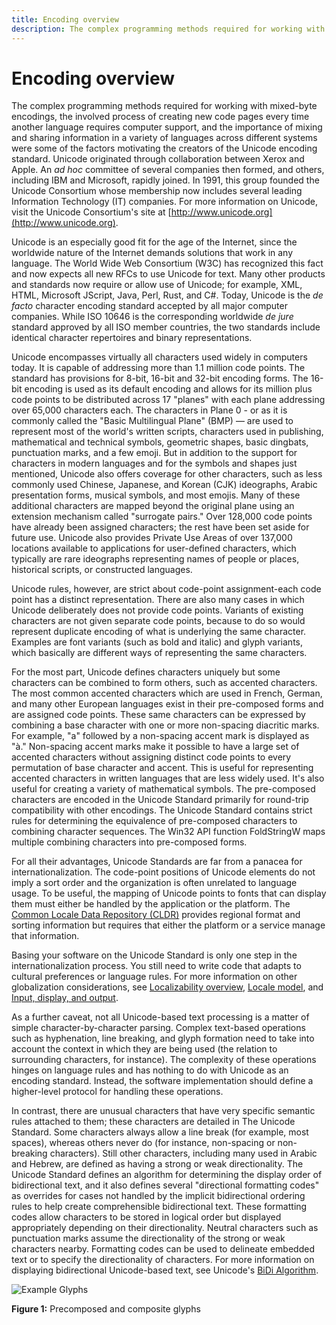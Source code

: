 ```yaml
---
title: Encoding overview
description: The complex programming methods required for working with mixed-byte encodings, the involved process of creating new code pages every time another language requires computer support, and the importance of mixing and sharing information in a variety of languages across different systems were some of the factors motivating the creators of the Unicode encoding standard.
---
```


# Encoding overview

The complex programming methods required for working with mixed-byte encodings, the involved process of creating new code pages every time another language requires computer support, and the importance of mixing and sharing information in a variety of languages across different systems were some of the factors motivating the creators of the Unicode encoding standard.
Unicode originated through collaboration between Xerox and Apple.
An *ad hoc* committee of several companies then formed, and others, including IBM and Microsoft, rapidly joined.
In 1991, this group founded the Unicode Consortium whose membership now includes several leading Information Technology (IT) companies.
For more information on Unicode, visit the Unicode Consortium's site at [http://www.unicode.org](http://www.unicode.org).

Unicode is an especially good fit for the age of the Internet, since the worldwide nature of the Internet demands solutions that work in any language.
The World Wide Web Consortium (W3C) has recognized this fact and now expects all new RFCs to use Unicode for text.
Many other products and standards now require or allow use of Unicode; for example, XML, HTML, Microsoft JScript, Java, Perl, Rust, and C#.
Today, Unicode is the *de facto* character encoding standard accepted by all major computer companies.
While ISO 10646 is the corresponding worldwide *de jure* standard approved by all ISO member countries, the two standards include identical character repertoires and binary representations.

Unicode encompasses virtually all characters used widely in computers today.
It is capable of addressing more than 1.1 million code points.
The standard has provisions for 8-bit, 16-bit and 32-bit encoding forms.
The 16-bit encoding is used as its default encoding and allows for its million plus code points to be distributed across 17 "planes" with each plane addressing over 65,000 characters each.
The characters in Plane 0 - or as it is commonly called the "Basic Multilingual Plane" (BMP) — are used to represent most of the world's written scripts, characters used in publishing, mathematical and technical symbols, geometric shapes, basic dingbats, punctuation marks, and a few emoji.
But in addition to the support for characters in modern languages and for the symbols and shapes just mentioned, Unicode also offers coverage for other characters, such as less commonly used Chinese, Japanese, and Korean (CJK) ideographs, Arabic presentation forms, musical symbols, and most emojis.
Many of these additional characters are mapped beyond the original plane using an extension mechanism called "surrogate pairs."
Over 128,000 code points have already been assigned characters; the rest have been set aside for future use.
Unicode also provides Private Use Areas of over 137,000 locations available to applications for user-defined characters, which typically are rare ideographs representing names of people or places, historical scripts, or constructed languages.

Unicode rules, however, are strict about code-point assignment-each code point has a distinct representation.
There are also many cases in which Unicode deliberately does not provide code points.
Variants of existing characters are not given separate code points, because to do so would represent duplicate encoding of what is underlying the same character.
Examples are font variants (such as bold and italic) and glyph variants, which basically are different ways of representing the same characters.

For the most part, Unicode defines characters uniquely but some characters can be combined to form others, such as accented characters.
The most common accented characters which are used in French, German, and many other European languages exist in their pre-composed forms and are assigned code points.
These same characters can be expressed by combining a base character with one or more non-spacing diacritic marks.
For example, "a" followed by a non-spacing accent mark is displayed as "à."
Non-spacing accent marks make it possible to have a large set of accented characters without assigning distinct code points to every permutation of base character and accent.
This is useful for representing accented characters in written languages that are less widely used.
It's also useful for creating a variety of mathematical symbols.
The pre-composed characters are encoded in the Unicode Standard primarily for round-trip compatibility with other encodings.
The Unicode Standard contains strict rules for determining the equivalence of pre-composed characters to combining character sequences.
The Win32 API function FoldStringW maps multiple combining characters into pre-composed forms.

For all their advantages, Unicode Standards are far from a panacea for internationalization.
The code-point positions of Unicode elements do not imply a sort order and the organization is often unrelated to language usage.
To be useful, the mapping of Unicode points to fonts that can display them must either be handled by the application or the platform.
The [Common Locale Data Repository (CLDR)](http://cldr.unicode.org/) provides regional format and sorting information but requires that either the platform or a service manage that information.

Basing your software on the Unicode Standard is only one step in the internationalization process.
You still need to write code that adapts to cultural preferences or language rules.
For more information on other globalization considerations, see [Localizability overview](https://docs.microsoft.com/globalization/localizability/overview "Localizability Overview"),
[Locale model](https://docs.microsoft.com/globalization/locale/locale-model "Locale model"), and
[Input, display, and output](https://docs.microsoft.com/globalization/input/text-input "Input, Display, and Output").

As a further caveat, not all Unicode-based text processing is a matter of simple character-by-character parsing.
Complex text-based operations such as hyphenation, line breaking, and glyph formation need to take into account the context in which they are being used (the relation to surrounding characters, for instance).
The complexity of these operations hinges on language rules and has nothing to do with Unicode as an encoding standard.
Instead, the software implementation should define a higher-level protocol for handling these operations.

In contrast, there are unusual characters that have very specific semantic rules attached to them; these characters are detailed in The Unicode Standard.
Some characters always allow a line break (for example, most spaces), whereas others never do (for instance, non-spacing or non-breaking characters).
Still other characters, including many used in Arabic and Hebrew, are defined as having a strong or weak directionality.
The Unicode Standard defines an algorithm for determining the display order of bidirectional text, and it also defines several "directional formatting codes" as overrides for cases not handled by the implicit bidirectional ordering rules to help create comprehensible bidirectional text.
These formatting codes allow characters to be stored in logical order but displayed appropriately depending on their directionality.
Neutral characters such as punctuation marks assume the directionality of the strong or weak characters nearby.
Formatting codes can be used to delineate embedded text or to specify the directionality of characters.
For more information on displaying bidirectional Unicode-based text, see Unicode's [BiDi Algorithm](http://unicode.org/reports/tr9/).

![Example Glyphs](https://docs.microsoft.com/globalization/encoding/images/Example_Glyphs.png "Example Glyphs")

**Figure 1:** Precomposed and composite glyphs
